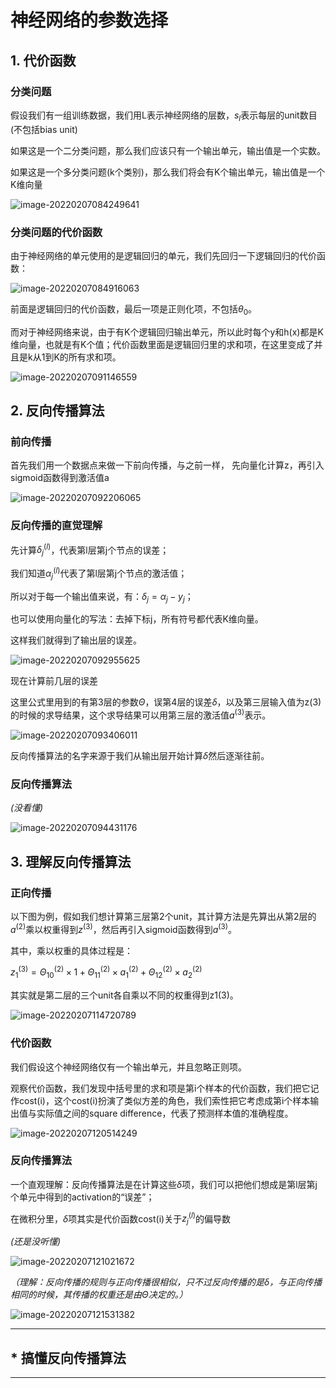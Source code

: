 # 神经网络的参数选择

## 1. 代价函数

### 分类问题

假设我们有一组训练数据，我们用L表示神经网络的层数，$s_l$表示每层的unit数目(不包括bias unit)

如果这是一个二分类问题，那么我们应该只有一个输出单元，输出值是一个实数。

如果这是一个多分类问题(k个类别)，那么我们将会有K个输出单元，输出值是一个K维向量

![image-20220207084249641](https://gitee.com/joy_thestraydog/typora/raw/master/img/image-20220207084249641.png)

### 分类问题的代价函数

由于神经网络的单元使用的是逻辑回归的单元，我们先回归一下逻辑回归的代价函数：

![image-20220207084916063](https://gitee.com/joy_thestraydog/typora/raw/master/img/image-20220207084916063.png)

前面是逻辑回归的代价函数，最后一项是正则化项，不包括$\theta_0$。

而对于神经网络来说，由于有K个逻辑回归输出单元，所以此时每个y和h(x)都是K维向量，也就是有K个值；代价函数里面是逻辑回归里的求和项，在这里变成了并且是k从1到K的所有求和项。

![image-20220207091146559](https://gitee.com/joy_thestraydog/typora/raw/master/img/image-20220207091146559.png)

## 2. 反向传播算法

### 前向传播

首先我们用一个数据点来做一下前向传播，与之前一样， 先向量化计算z，再引入sigmoid函数得到激活值a

![image-20220207092206065](https://gitee.com/joy_thestraydog/typora/raw/master/img/image-20220207092206065.png)

### 反向传播的直觉理解

先计算$\delta_j^{(l)}$，代表第l层第j个节点的误差；

我们知道$\alpha_j^{(l)}$代表了第l层第j个节点的激活值；

所以对于每一个输出值来说，有：$\delta_j=\alpha_j-y_j$；

也可以使用向量化的写法：去掉下标j，所有符号都代表K维向量。

这样我们就得到了输出层的误差。

![image-20220207092955625](https://gitee.com/joy_thestraydog/typora/raw/master/img/image-20220207092955625.png)

现在计算前几层的误差

这里公式里用到的有第3层的参数$\Theta$，误第4层的误差$\delta$，以及第三层输入值为z(3)的时候的求导结果，这个求导结果可以用第三层的激活值$a^{(3)}$表示。

![image-20220207093406011](https://gitee.com/joy_thestraydog/typora/raw/master/img/image-20220207093406011.png)

反向传播算法的名字来源于我们从输出层开始计算$\delta$然后逐渐往前。

### 反向传播算法

*(没看懂)*

![image-20220207094431176](https://gitee.com/joy_thestraydog/typora/raw/master/img/image-20220207094431176.png)

## 3. 理解反向传播算法

### 正向传播

以下图为例，假如我们想计算第三层第2个unit，其计算方法是先算出从第2层的$a^{(2)}$乘以权重得到$z^{(3)}$，然后再引入sigmoid函数得到$a^{(3)}$。

其中，乘以权重的具体过程是：

$z_1^{(3)}=\Theta_{10}^{(2)} \times 1 + \Theta_{11}^{(2)} \times a_1^{(2)} + \Theta_{12}^{(2)} \times a_2^{(2)}$

其实就是第二层的三个unit各自乘以不同的权重得到z1(3)。

![image-20220207114720789](https://gitee.com/joy_thestraydog/typora/raw/master/img/image-20220207114720789.png)

### 代价函数

我们假设这个神经网络仅有一个输出单元，并且忽略正则项。

观察代价函数，我们发现中括号里的求和项是第i个样本的代价函数，我们把它记作cost(i)，这个cost(i)扮演了类似方差的角色，我们索性把它考虑成第i个样本输出值与实际值之间的square difference，代表了预测样本值的准确程度。

![image-20220207120514249](https://gitee.com/joy_thestraydog/typora/raw/master/img/image-20220207120514249.png)

### 反向传播算法

一个直观理解：反向传播算法是在计算这些$\delta$项，我们可以把他们想成是第l层第j个单元中得到的activation的“误差”；

在微积分里，$\delta$项其实是代价函数cost(i)关于$z_j^{(l)}$的偏导数

*(还是没听懂)*

![image-20220207121021672](https://gitee.com/joy_thestraydog/typora/raw/master/img/image-20220207121021672.png)

*（理解：反向传播的规则与正向传播很相似，只不过反向传播的是$\delta$，与正向传播相同的时候，其传播的权重还是由$\Theta$决定的。）*

![image-20220207121531382](https://gitee.com/joy_thestraydog/typora/raw/master/img/image-20220207121531382.png)

---

## * 搞懂反向传播算法







---

